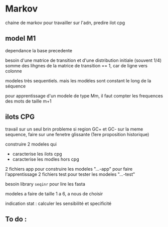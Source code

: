 # Markov

chaine de markov pour travailler sur l'adn, predire ilot cpg


## model M1

dependance la base precedente

besoin d'une matrice de transition et d'une distribution initiale (souvent 1/4)
somme des lihgnes de la matrice de transition == 1, car de ligne vers colonne

modeles très sequentiels. mais les modèles sont constant le long de la séquence

pour apprentissage d'un modele de type Mm, il faut compter les frequences des mots de taille m+1

## ilots CPG

travail sur un seul brin
probleme si region GC+ et GC- sur la meme sequence, faire sur une fenetre glissante (1ere proposition historique)

construire 2 modeles qui 
- caracterise les ilots cpg 
- caracterise les modles hors cpg

2 fichiers app pour construire les modeles "...-app" pour faire l'apprentissage
2 fichiers test pour tester les modeles "...-test" 

besoin library `seqinr` pour lire les fasta

modeles a faire de taille 1 a 6, a nous de choisir

indication stat : calculer les sensibilité et specificité


## To do : 


